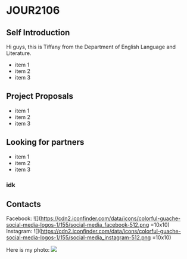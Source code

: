 # JOUR2106

## Self Introduction
Hi guys, this is Tiffany from the Department of English Language and Literature. 

* item 1
* item 2
* item 3

## Project Proposals

* item 1
* item 2
* item 3

## Looking for partners

* item 1
* item 2
* item 3

### idk

## Contacts
Facebook: ![](https://cdn2.iconfinder.com/data/icons/colorful-guache-social-media-logos-1/155/social-media_facebook-512.png =10x10)
Instagram: ![](https://cdn2.iconfinder.com/data/icons/colorful-guache-social-media-logos-1/155/social-media_instagram-512.png =10x10)

Here is my photo:
![](https://www.google.com/images/branding/googlelogo/2x/googlelogo_color_272x92dp.png)
